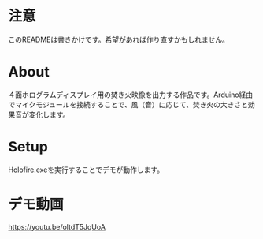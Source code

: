 # 注意
このREADMEは書きかけです。希望があれば作り直すかもしれません。
# About
４面ホログラムディスプレイ用の焚き火映像を出力する作品です。Arduino経由でマイクモジュールを接続することで、風（音）に応じて、焚き火の大きさと効果音が変化します。
# Setup
Holofire.exeを実行することでデモが動作します。
# デモ動画
https://youtu.be/oltdT5JqUoA

